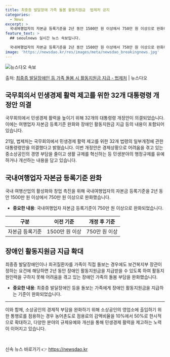 ```yaml
---
title: 최중증 발달장애 가족 돌봄 활동지원금  법제처 공지
categories:
  - News
excerpt: >
  국내여행업자의 자본금 등록기준을 2년 동안 1500만 원 이상에서 750만 원 이상으로 완화하고, 최중증 발…
feature_text: >
  ## seoulnews 실시간 뉴스 속보입니다.

  국내여행업자의 자본금 등록기준을 2년 동안 1500만 원 이상에서 750만 원 이상으로 완화하고, 최중증 발…
image: 'https://newsdao.kr/res/images/meta/newsdao_breakingnews.jpg'
---
```


![뉴스다오 속보](https://newsdao.kr/res/images/meta/newsdao_breakingnews.jpg)

<p>출처: <a href="https://newsdao.kr/3861" rel="dofollow">최중증 발달장애인 등 가족 돌봄 시 활동지원금 지급 - 법제처</a> | 뉴스다오</p>

<h2 data-ke-size="size26">국무회의서 민생경제 활력 제고를 위한 32개 대통령령 개정안 의결</h2>
<p data-ke-size="size16">국무회의에서 민생경제 활력을 높이기 위해 32개의 대통령령 개정안이 의결되었습니다. 이에는 여행업자 자본금 등록기준 완화와 장애인 활동지원금 지급 등의 내용이 포함되어 있습니다.</p>
<p data-ke-size="size16">21일, 법제처는 국무회의에서 민생경제 활력 제고를 위한 32개 법령의 일부개정에 관한 대통령령안을 의결했다고 밝혔습니다. 이번 개정안은 경제상황으로 어려움을 겪고 있는 중소상공인의 경영 부담을 줄이고 생활 규제를 혁신하는 등 민생분야의 행정규제를 유예하거나 개선하는 내용을 담고 있습니다.</p>

<h2 data-ke-size="size24">국내여행업자 자본금 등록기준 완화</h2>
<p data-ke-size="size16">국내 여행산업의 활성화와 창업 촉진을 위해 국내여행업자의 자본금 등록기준을 2년 동안 1500만 원 이상에서 750만 원 이상으로 완화했습니다.</p>

<ul>
    <li><b>중요한 내용</b>: 국내여행업자 자본금 등록기준이 750만 원 이상으로 완화되었습니다.</li>
</ul>

<table>
    <thead>
        <tr>
            <th style="text-align: center;">구분</th>
            <th style="text-align: center;">이전 기준</th>
            <th style="text-align: center;">개정 후 기준</th>
        </tr>
    </thead>
    <tbody>
        <tr>
            <td style="text-align: center;">자본금 등록기준</td>
            <td style="text-align: center;">1500만 원 이상</td>
            <td style="text-align: center;">750만 원 이상</td>
        </tr>
    </tbody>
</table>

<h2 data-ke-size="size24">장애인 활동지원금 지급 확대</h2>
<p data-ke-size="size16">최중증 발달장애인이나 희귀질환자를 가족이 직접 돌보는 경우에도 보건복지부 장관이 정하는 요건에 해당하면 2년 동안 장애인 활동지원금을 지급받을 수 있도록 하여 활동지원인력을 구하지 못해 어려움을 겪고 있는 장애인 가족의 돌봄 부담을 완화했습니다.</p>

<ul>
    <li><b>중요한 내용</b>: 최중증 발달장애인 등을 돌보는 가족에게 장애인 활동지원금을 지급하는 기준이 완화되었습니다.</li>
</ul>

<hr>

<p data-ke-size="size16">이와 함께, 소상공인의 경제적 부담을 완화하기 위해 소상공인의 영업소에 출입하기 위한 통행로를 점용하는 경우 농어촌도로 점용료의 감액비율을 10%에서 50%로 한시적으로 확대하고, 다양한 분야의 규제유예와 개선을 통해 민생경제 활력을 제고하는 노력이 이어지고 있습니다.</p>

<p data-ke-size="size16">&nbsp;</p>
 

신속 뉴스 바로가기 👉 <a href="https://newsdao.kr" rel="dofollow">https://newsdao.kr</a>


